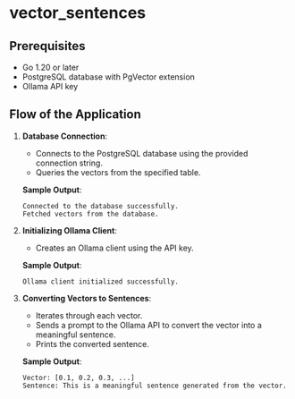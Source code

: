 # vector_sentences

## Prerequisites

- Go 1.20 or later
- PostgreSQL database with PgVector extension
- Ollama API key

## Flow of the Application

1. **Database Connection**:
    - Connects to the PostgreSQL database using the provided connection string.
    - Queries the vectors from the specified table.

   **Sample Output**:
    ```
    Connected to the database successfully.
    Fetched vectors from the database.
    ```

2. **Initializing Ollama Client**:
    - Creates an Ollama client using the API key.

   **Sample Output**:
    ```
    Ollama client initialized successfully.
    ```

3. **Converting Vectors to Sentences**:
    - Iterates through each vector.
    - Sends a prompt to the Ollama API to convert the vector into a meaningful sentence.
    - Prints the converted sentence.

   **Sample Output**:
    ```
    Vector: [0.1, 0.2, 0.3, ...]
    Sentence: This is a meaningful sentence generated from the vector.
    ```

